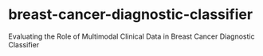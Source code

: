 # breast-cancer-diagnostic-classifier
Evaluating the Role of Multimodal Clinical Data in Breast Cancer Diagnostic Classifier
